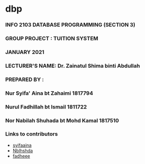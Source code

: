 # dbp

### INFO 2103  DATABASE PROGRAMMING (SECTION 3) 

### GROUP PROJECT  :  TUITION SYSTEM

### JANUARY 2021

### LECTURER'S NAME: Dr. Zainatul Shima binti Abdullah

### PREPARED BY    :

###		Nur Syifa' Aina bt Zahaimi                 1817794
###		Nurul Fadhillah bt Ismail                  1811722
###		Nor Nabilah Shuhada bt Mohd Kamal          1817510

### Links to contributors

- [syifaaina](https://github.com/syifaaina) 
- [Nblhshda](https://github.com/Nblhshda) 
- [fadheee](https://github.com/fadheee) 
